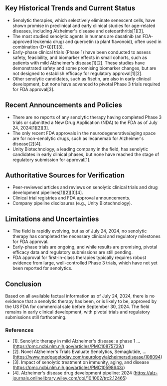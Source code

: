 ## Key Historical Trends and Current Status

- Senolytic therapies, which selectively eliminate senescent cells, have shown promise in preclinical and early clinical studies for age-related diseases, including Alzheimer's disease and osteoarthritis[1][3].
- The most studied senolytic agents in humans are dasatinib (an FDA-approved leukemia drug) and quercetin (a plant flavonoid), often used in combination (D+Q)[1][3].
- Early-phase clinical trials (Phase 1) have been conducted to assess safety, feasibility, and biomarker effects in small cohorts, such as patients with mild Alzheimer's disease[1][2]. These studies have demonstrated safety and some promising biomarker changes, but are not designed to establish efficacy for regulatory approval[1][2].
- Other senolytic candidates, such as fisetin, are also in early clinical development, but none have advanced to pivotal Phase 3 trials required for FDA approval[3].

## Recent Announcements and Policies

- There are no reports of any senolytic therapy having completed Phase 3 trials or submitted a New Drug Application (NDA) to the FDA as of July 24, 2024[1][2][3].
- The only recent FDA approvals in the neurodegenerative/aging space are for non-senolytic drugs, such as lecanemab for Alzheimer's disease[2][4].
- Unity Biotechnology, a leading company in the field, has senolytic candidates in early clinical phases, but none have reached the stage of regulatory submission for approval[1].

## Authoritative Sources for Verification

- Peer-reviewed articles and reviews on senolytic clinical trials and drug development pipelines[1][2][3][4].
- Clinical trial registries and FDA approval announcements.
- Company pipeline disclosures (e.g., Unity Biotechnology).

## Limitations and Uncertainties

- The field is rapidly evolving, but as of July 24, 2024, no senolytic therapy has completed the necessary clinical and regulatory milestones for FDA approval.
- Early-phase trials are ongoing, and while results are promising, pivotal efficacy data and regulatory submissions are still pending.
- FDA approval for first-in-class therapies typically requires robust evidence from large, well-controlled Phase 3 trials, which have not yet been reported for senolytics.

## Conclusion

Based on all available factual information as of July 24, 2024, there is no evidence that a senolytic therapy has been, or is likely to be, approved by the US FDA for commercial sale before September 30, 2024. The field remains in early clinical development, with pivotal trials and regulatory submissions still forthcoming.

### References

- [1]. Senolytic therapy in mild Alzheimer's disease: a phase 1 ... (https://pmc.ncbi.nlm.nih.gov/articles/PMC10875739/)
- [2]. Novel Alzheimer's Trials Evaluate Senolytics, Semaglutide, ... (https://www.medpagetoday.com/neurology/alzheimersdisease/108094)
- [3]. Impact of senolytic treatment on immunity, aging, and disease (https://pmc.ncbi.nlm.nih.gov/articles/PMC10598643/)
- [4]. Alzheimer's disease drug development pipeline: 2024 (https://alz-journals.onlinelibrary.wiley.com/doi/10.1002/trc2.12465)